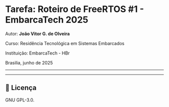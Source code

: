 
# Tarefa: Roteiro de FreeRTOS #1 - EmbarcaTech 2025

Autor: **João Vitor G. de Olveira**

Curso: Residência Tecnológica em Sistemas Embarcados

Instituição: EmbarcaTech - HBr

Brasilia, junho de 2025

---

<!-- INSIRA O CONTEÚDO DO SEU README AQUI! -->

---

## 📜 Licença
GNU GPL-3.0.
